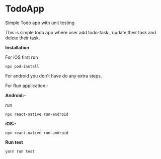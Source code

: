 # TodoApp
Simple Todo app with unit testing

This is simple todo app where user add todo-task , update their task and delete their task.

**Installation**

For iOS first run

```
npx pod-install
```

For android you don't have do any extra steps.

For Run application:-

**Android:-**

run 
```
npx react-native run-android
```

**iOS:-**
```
npx react-native run-android
```


**Run test**

```
yarn run test
```


